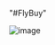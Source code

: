 "#FlyBuy" 

![image](https://user-images.githubusercontent.com/59078331/205867487-256a9aa1-0cdf-4cb1-b7dc-0a13467408bc.png)
